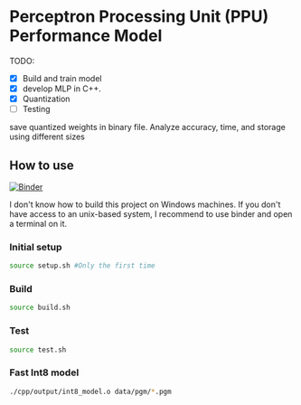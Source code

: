 # Perceptron Processing Unit (PPU) Performance Model

TODO:
- [X] Build and train model
- [x] develop MLP in C++.
- [x] Quantization
- [ ] Testing

save quantized weights in binary file.
Analyze accuracy, time, and storage using different sizes

## How to use

[![Binder](https://mybinder.org/badge_logo.svg)](https://mybinder.org/v2/gh/L4rralde/ppu_perf_model/HEAD?labpath=main.ipynb)

I don't know how to build this project on Windows machines. If you don't have access to an unix-based system, I recommend to use binder and open
a terminal on it.


### Initial setup

```sh
source setup.sh #Only the first time
```

### Build

```sh
source build.sh
```

### Test

```sh
source test.sh
```

### Fast Int8 model

```sh
./cpp/output/int8_model.o data/pgm/*.pgm
```